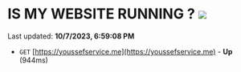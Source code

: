 # IS MY WEBSITE RUNNING ? [![](https://img.shields.io/static/v1?label=Sponsor&message=%E2%9D%A4&logo=GitHub&color=%23fe8e86)](https://github.com/sponsors/<username>)

Last updated: **10/7/2023, 6:59:08 PM**

- `GET` [https://youssefservice.me](https://youssefservice.me) - **Up** (944ms)
